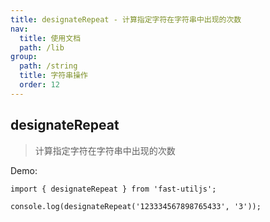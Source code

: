 ```yaml
---
title: designateRepeat - 计算指定字符在字符串中出现的次数
nav:
  title: 使用文档
  path: /lib
group:
  path: /string
  title: 字符串操作
  order: 12
---
```


## designateRepeat

> 计算指定字符在字符串中出现的次数

Demo:

```tsx | pure
import { designateRepeat } from 'fast-utiljs';

console.log(designateRepeat('123334567898765433', '3'));
```
